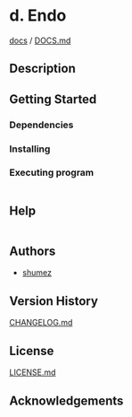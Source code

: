 <!--
Filename: 	README.md
Project: 	/Users/shume/Developer/mnemosyne/docs/MMB/docs/d_Endo
Author: 	shumez <https://github.com/shumez>
Created: 	2019-04-24 16:51:6
Modified: 	2019-04-24 16:51:36
-----
Copyright (c) 2019 shumez
-->

# d. Endo

<!-- [![cover](img/)][img] -->


[docs] / [DOCS.md]


## Description


## Getting Started



### Dependencies



### Installing



### Executing program

```
```

## Help

```
```

## Authors

* [shumez]

## Version History

[CHANGELOG.md]

## License

[LICENSE.md]


## Acknowledgements


<!-- ------------------------------- -->
[shumez]: shumez
[img]: img/
[DOCS.md]: docs/DOCS.md
[docs]: docs/
[CHANGELOG.md]: CHANGELOG.md
[LICENSE.md]: LICENSE.md
